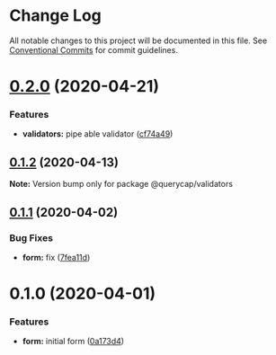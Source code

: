 # Change Log

All notable changes to this project will be documented in this file.
See [Conventional Commits](https://conventionalcommits.org) for commit guidelines.

# [0.2.0](https://github.com/querycap/webappkit/compare/@querycap/validators@0.1.2...@querycap/validators@0.2.0) (2020-04-21)


### Features

* **validators:** pipe able validator ([cf74a49](https://github.com/querycap/webappkit/commit/cf74a499633af8593dba4749734ac625fc0df1bf))





## [0.1.2](https://github.com/querycap/webappkit/compare/@querycap/validators@0.1.1...@querycap/validators@0.1.2) (2020-04-13)

**Note:** Version bump only for package @querycap/validators





## [0.1.1](https://github.com/querycap/webappkit/compare/@querycap/validators@0.1.0...@querycap/validators@0.1.1) (2020-04-02)


### Bug Fixes

* **form:** fix ([7fea11d](https://github.com/querycap/webappkit/commit/7fea11d58f1c34d1b3e3e8bd5d108fc332e567fd))





# 0.1.0 (2020-04-01)


### Features

* **form:** initial form ([0a173d4](https://github.com/querycap/webappkit/commit/0a173d44c2455b5c9d979126c5fe257617ee3b70))

